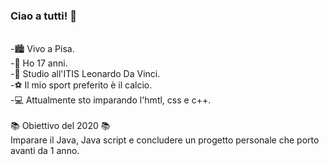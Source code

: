 ### Ciao a tutti! 👋
<br>
-🏙️ Vivo a Pisa.<br>
-👦 Ho 17 anni.<br>
-📜 Studio all'ITIS Leonardo Da Vinci.<br>
-⚽ Il mio sport preferito è il calcio.<br>
-💻 Attualmente sto imparando l'hmtl, css e c++.<br>
<br>
📚 Obiettivo del 2020 📚<br>
Imparare il Java, Java script e concludere un progetto personale che porto avanti da 1 anno.


